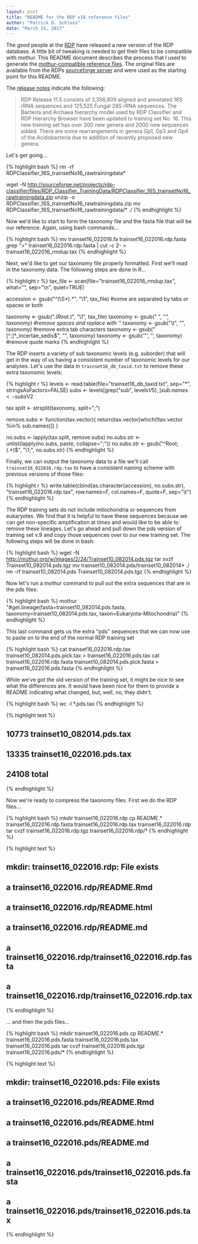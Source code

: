```yaml
---
layout: post
title: "README for the RDP v16 reference files"
author: "Patrick D. Schloss"
date: "March 15, 2017"
---
```



The good people at the [RDP](http://rdp.cme.msu.edu) have released a new version of the RDP database. A little bit of tweaking is needed to get their files to be compatible with mothur. This README document describes the process that I used to generate the [mothur-compatible reference files](http://mothur.org/wiki/RDP_reference_files). The original files are available from the RDPs [sourceforge server](http://sourceforge.net/projects/rdp-classifier/files/RDP_Classifier_TrainingData/) and were used as the starting point for this README.

The [release notes](http://rdp.cme.msu.edu/misc/rel10info.jsp#release11_history) indicate the following:

> RDP Release 11.5 consists of 3,356,809 aligned and annotated 16S rRNA sequences and 125,525 Fungal 28S rRNA sequences. The Bacteria and Archaea hierarchy model used by RDP Classifier and RDP Hierarchy Browser have been updated to training set No. 16. This new training set has over 300 new genera and 2000 new sequences added. There are some rearrangements in genera Gp1, Gp3 and Gp4 of the Acidobacteria due to addition of recently proposed new genera.



Let's get going...


{% highlight bash %}
rm -rf RDPClassifier_16S_trainsetNo16_rawtrainingdata*

wget -N http://sourceforge.net/projects/rdp-classifier/files/RDP_Classifier_TrainingData/RDPClassifier_16S_trainsetNo16_rawtrainingdata.zip
unzip -o RDPClassifier_16S_trainsetNo16_rawtrainingdata.zip
mv RDPClassifier_16S_trainsetNo16_rawtrainingdata/* ./
{% endhighlight %}

Now we'd like to start to form the taxonomy file and the fasta file that will be our reference. Again, using bash commands...

{% highlight bash %}
mv trainset16_022016.fa trainset16_022016.rdp.fasta
grep ">" trainset16_022016.rdp.fasta | cut -c 2- > trainset16_022016_rmdup.tax
{% endhighlight %}


Next, we'd like to get our taxonomy file properly formatted. First we'll read in the taxonomy data. The following steps are done in R...


{% highlight r %}
tax_file <- scan(file="trainset16_022016_rmdup.tax", what="", sep="\n", quiet=TRUE)

accession <- gsub("^(\\S*).*", "\\1", tax_file) #some are separated by tabs or spaces or both

taxonomy <- gsub(".*(Root.*)", "\\1", tax_file)
taxonomy <- gsub(" ", "_", taxonomy)	#remove spaces and replace with '_'
taxonomy <- gsub("\t", "", taxonomy)	#remove extra tab characters
taxonomy <- gsub("[^;]*_incertae_sedis$", "", taxonomy)
taxonomy <- gsub('\"', '', taxonomy) #remove quote marks
{% endhighlight %}

The RDP inserts a variety of sub taxonomic levels (e.g. suborder) that will get in the way of us having a consistent number of taxonomic levels for our analyses. Let's use the data in `trainset16_db_taxid.txt` to remove these extra taxonomic levels:


{% highlight r %}
levels <- read.table(file="trainset16_db_taxid.txt", sep="*", stringsAsFactors=FALSE)
subs <- levels[grep("sub", levels$V5),]
sub.names <- subs$V2

tax.split <- strsplit(taxonomy, split=";")

remove.subs <- function(tax.vector){
	return(tax.vector[which(!tax.vector %in% sub.names)])
}

no.subs <- lapply(tax.split, remove.subs)
no.subs.str <- unlist(lapply(no.subs, paste, collapse=";"))
no.subs.str <- gsub("^Root;(.*)$", "\\1;", no.subs.str)
{% endhighlight %}

Finally, we can output the taxonomy data to a file we'll call `trainset16_022016.rdp.tax` to have a consistent naming scheme with previous versions of those files:


{% highlight r %}
write.table(cbind(as.character(accession), no.subs.str), "trainset16_022016.rdp.tax", row.names=F, col.names=F, quote=F, sep="\t")
{% endhighlight %}

The RDP training sets do not include mitochondria or sequences from eukaryotes. We find that it is helpful to have these sequences because we can get non-specific amplification at times and would like to be able to remove these lineages. Let's go ahead and pull down the pds version of training set v.9 and copy those sequences over to our new training set. The following steps will be done in bash:

{% highlight bash %}
wget -N http://mothur.org/w/images/2/24/Trainset10_082014.pds.tgz
tar xvzf Trainset10_082014.pds.tgz
mv trainset10_082014.pds/trainset10_082014* ./
rm -rf trainset10_082014.pds Trainset10_082014.pds.tgz
{% endhighlight %}

Now let's run a mothur command to pull out the extra sequences that are in the pds files:


{% highlight bash %}
mothur "#get.lineage(fasta=trainset10_082014.pds.fasta, taxonomy=trainset10_082014.pds.tax, taxon=Eukaryota-Mitochondria)"
{% endhighlight %}

This last command gets us the extra "pds" sequences that we can now use to paste on to the end of the normal RDP training set


{% highlight bash %}
cat trainset16_022016.rdp.tax trainset10_082014.pds.pick.tax > trainset16_022016.pds.tax
cat trainset16_022016.rdp.fasta trainset10_082014.pds.pick.fasta > trainset16_022016.pds.fasta
{% endhighlight %}

While we've got the old version of the training set, it might be nice to see what the differences are. It would have been nice for them to provide a README indicating what changed, but, well, no, they didn't.


{% highlight bash %}
wc -l *.pds.tax
{% endhighlight %}




{% highlight text %}
##    10773 trainset10_082014.pds.tax
##    13335 trainset16_022016.pds.tax
##    24108 total
{% endhighlight %}

Now we're ready to compress the taxonomy files. First we do the RDP files...


{% highlight bash %}
mkdir trainset16_022016.rdp
cp README.* trainset16_022016.rdp.fasta trainset16_022016.rdp.tax trainset16_022016.rdp
tar cvzf trainset16_022016.rdp.tgz  trainset16_022016.rdp/*
{% endhighlight %}




{% highlight text %}
## mkdir: trainset16_022016.rdp: File exists
## a trainset16_022016.rdp/README.Rmd
## a trainset16_022016.rdp/README.html
## a trainset16_022016.rdp/README.md
## a trainset16_022016.rdp/trainset16_022016.rdp.fasta
## a trainset16_022016.rdp/trainset16_022016.rdp.tax
{% endhighlight %}

... and then the pds files...


{% highlight bash %}
mkdir trainset16_022016.pds
cp README.* trainset16_022016.pds.fasta trainset16_022016.pds.tax trainset16_022016.pds
tar cvzf trainset16_022016.pds.tgz  trainset16_022016.pds/*
{% endhighlight %}




{% highlight text %}
## mkdir: trainset16_022016.pds: File exists
## a trainset16_022016.pds/README.Rmd
## a trainset16_022016.pds/README.html
## a trainset16_022016.pds/README.md
## a trainset16_022016.pds/trainset16_022016.pds.fasta
## a trainset16_022016.pds/trainset16_022016.pds.tax
{% endhighlight %}
